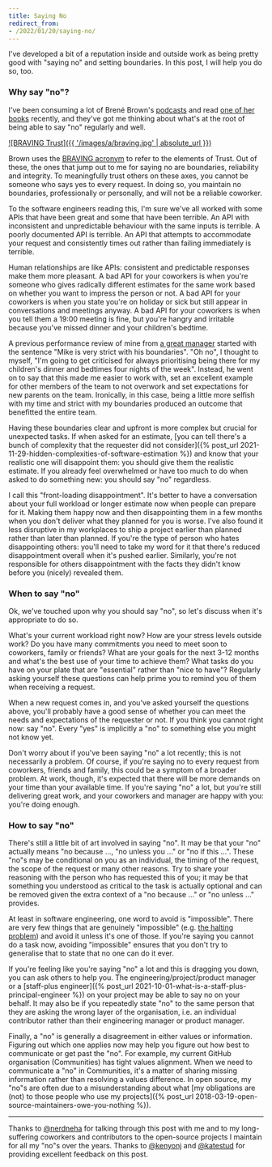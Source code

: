 ```yaml
---
title: Saying No
redirect_from:
- /2022/01/20/saying-no/
---
```


I've developed a bit of a reputation inside and outside work as being pretty good with "saying no" and setting boundaries. In this post, I will help you do so, too.

### Why say "no"?

I've been consuming a lot of Brené Brown's [podcasts](https://brenebrown.com/podcasts/) and read [one of her books](https://brenebrown.com/book/atlas-of-the-heart/) recently, and they've got me thinking about what's at the root of being able to say "no" regularly and well.

[![BRAVING Trust]({{ '/images/a/braving.jpg' | absolute_url }})](https://www.linkedin.com/pulse/braving-trust-brené-brown/)

Brown uses the [BRAVING acronym](https://www.linkedin.com/pulse/braving-trust-brené-brown/) to refer to the elements of Trust. Out of these, the ones that jump out to me for saying no are boundaries, reliability and integrity. To meaningfully trust others on these axes, you cannot be someone who says yes to every request. In doing so, you maintain no boundaries, professionally or personally, and will not be a reliable coworker.

To the software engineers reading this, I'm sure we've all worked with some APIs that have been great and some that have been terrible. An API with inconsistent and unpredictable behaviour with the same inputs is terrible. A poorly documented API is terrible. An API that attempts to accommodate your request and consistently times out rather than failing immediately is terrible.

Human relationships are like APIs: consistent and predictable responses make them more pleasant. A bad API for your coworkers is when you're someone who gives radically different estimates for the same work based on whether you want to impress the person or not. A bad API for your coworkers is when you state you're on holiday or sick but still appear in conversations and meetings anyway. A bad API for your coworkers is when you tell them a 19:00 meeting is fine, but you're hangry and irritable because you've missed dinner and your children's bedtime.

A previous performance review of mine from [a great manager](https://github.com/derekprior) started with the sentence "Mike is very strict with his boundaries". "Oh no", I thought to myself, "I'm going to get criticised for always prioritising being there for my children's dinner and bedtimes four nights of the week". Instead, he went on to say that this made me easier to work with, set an excellent example for other members of the team to not overwork and set expectations for new parents on the team. Ironically, in this case, being a little more selfish with my time and strict with my boundaries produced an outcome that benefitted the entire team.

Having these boundaries clear and upfront is more complex but crucial for unexpected tasks. If when asked for an estimate, [you can tell there's a bunch of complexity that the requester did not consider]({% post_url 2021-11-29-hidden-complexities-of-software-estimation %}) and know that your realistic one will disappoint them: you should give them the realistic estimate. If you already feel overwhelmed or have too much to do when asked to do something new: you should say "no" regardless.

I call this "front-loading disappointment". It's better to have a conversation about your full workload or longer estimate now when people can prepare for it. Making them happy now and then disappointing them in a few months when you don't deliver what they planned for you is worse. I've also found it less disruptive in my workplaces to ship a project earlier than planned rather than later than planned. If you're the type of person who hates disappointing others: you'll need to take my word for it that there's reduced disappointment overall when it's pushed earlier. Similarly, you're not responsible for others disappointment with the facts they didn't know before you (nicely) revealed them.

### When to say "no"

Ok, we've touched upon why you should say "no", so let's discuss when it's appropriate to do so.

What's your current workload right now? How are your stress levels outside work? Do you have many commitments you need to meet soon to coworkers, family or friends? What are your goals for the next 3-12 months and what's the best use of your time to achieve them? What tasks do you have on your plate that are "essential" rather than "nice to have"? Regularly asking yourself these questions can help prime you to remind you of them when receiving a request.

When a new request comes in, and you've asked yourself the questions above, you'll probably have a good sense of whether you can meet the needs and expectations of the requester or not. If you think you cannot right now: say "no". Every "yes" is implicitly a "no" to something else you might not know yet.

Don't worry about if you've been saying "no" a lot recently; this is not necessarily a problem. Of course, if you're saying no to every request from coworkers, friends and family, this could be a symptom of a broader problem. At work, though, it's expected that there will be more demands on your time than your available time. If you're saying "no" a lot, but you're still delivering great work, and your coworkers and manager are happy with you: you're doing enough.

### How to say "no"

There's still a little bit of art involved in saying "no". It may be that your "no" actually means "no because ..., "no unless you ..." or "no if this ...". These "no"s may be conditional on you as an individual, the timing of the request, the scope of the request or many other reasons. Try to share your reasoning with the person who has requested this of you; it may be that something you understood as critical to the task is actually optional and can be removed given the extra context of a "no because ..." or "no unless ..." provides.

At least in software engineering, one word to avoid is "impossible". There are very few things that are genuinely "impossible" (e.g. [the halting problem](https://en.wikipedia.org/wiki/Halting_problem)) and avoid it unless it's one of those. If you're saying you cannot do a task now, avoiding "impossible" ensures that you don't try to generalise that to state that no one can do it ever.

If you're feeling like you're saying "no" a lot and this is dragging you down, you can ask others to help you. The engineering/project/product manager or a [staff-plus engineer]({% post_url 2021-10-01-what-is-a-staff-plus-principal-engineer %}) on your project may be able to say no on your behalf. It may also be if you repeatedly state "no" to the same person that they are asking the wrong layer of the organisation, i.e. an individual contributor rather than their engineering manager or product manager.

Finally, a "no" is generally a disagreement in either values or information. Figuring out which one applies now may help you figure out how best to communicate or get past the "no". For example, my current GitHub  organisation (Communities) has tight values alignment. When we need to communicate a "no" in Communities, it's a matter of sharing missing information rather than resolving a values difference. In open source, my "no"s are often due to a misunderstanding about what [my obligations are (not) to those people who use my projects]({% post_url 2018-03-19-open-source-maintainers-owe-you-nothing %}).

---

Thanks to [@nerdneha](https://github.com/nerdneha) for talking through this post with me and to my long-suffering coworkers and contributors to the open-source projects I maintain for all my "no"s over the years. Thanks to [@kenyonj](https://github.com/kenyonj) and [@katestud](https://github.com/katestud) for providing excellent feedback on this post.
